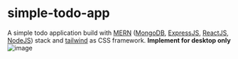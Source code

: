 # simple-todo-app
A simple todo application build with [MERN](https://www.mongodb.com/mern-stack) ([MongoDB](https://www.mongodb.com/), [ExpressJS](https://expressjs.com/), [ReactJS](https://reactjs.org/), [NodeJS](https://nodejs.org/en/)) stack and [tailwind](https://tailwindcss.com/) as CSS framework. <b>Implement for desktop only</b>
![image](https://user-images.githubusercontent.com/35110501/209304326-aa77c25c-abe6-4acc-aeeb-6294649dfab5.png)

